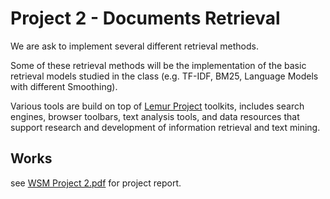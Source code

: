 # Project 2 - Documents Retrieval

We are ask to implement several different retrieval methods. 

Some of these retrieval methods will be the implementation of the basic retrieval models studied in the class (e.g. TF-IDF, BM25, Language Models with different Smoothing). 

Various tools are build on top of [Lemur Project](http://www.lemurproject.org/) toolkits, includes search engines, browser toolbars, text analysis tools, and data resources that support research and development of information retrieval and text mining.

## Works

see [WSM Project 2.pdf](WSM%20Project%202.pdf) for project report.

